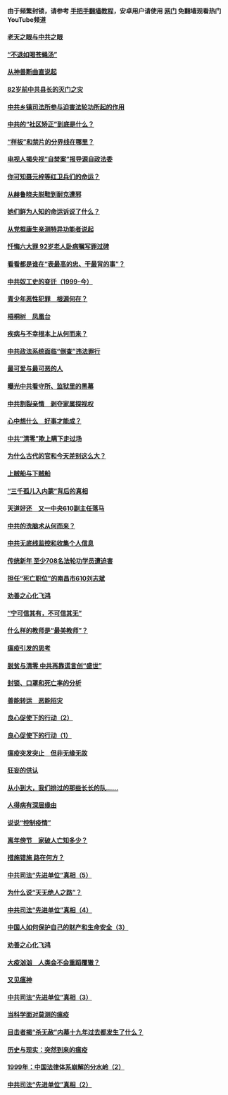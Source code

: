 #### 由于频繁封锁，请参考 [手把手翻墙教程](https://github.com/gfw-breaker/guides/wiki/)，安卓用户请使用 [网门](https://github.com/gfw-breaker/nogfw/blob/master/dl.md?t=04152301) 免翻墙观看热门YouTube频道 

#### [老天之眼与中共之眼](../pages/19/423378.md?t=04152301) 

#### [“不退如喝苍蝇汤”](../pages/19/423287.md?t=04152301) 

#### [从神兽断曲直说起](../pages/19/423201.md?t=04152301) 

#### [82岁前中共县长的灭门之灾](../pages/19/423055.md?t=04152301) 

#### [中共乡镇司法所参与迫害法轮功所起的作用](../pages/19/423064.md?t=04152301) 

#### [中共的“社区矫正”到底是什么？](../pages/19/422870.md?t=04152301) 

#### [“样板”和禁片的分界线在哪里？](../pages/19/422704.md?t=04152301) 

#### [电视人揭央视“自焚案”报导源自政法委](../pages/19/422770.md?t=04152301) 

#### [你可知聂元梓等红卫兵们的命运？](../pages/19/422848.md?t=04152301) 

#### [从赫鲁晓夫脱鞋到耐克遭邪](../pages/19/422826.md?t=04152301) 

#### [她们鲜为人知的命运诉说了什么？](../pages/19/422754.md?t=04152301) 

#### [从党棍康生亲测特异功能者说起](../pages/19/422657.md?t=04152301) 

#### [忏悔六大罪 92岁老人卧病嘱写罪过碑](../pages/19/422750.md?t=04152301) 

#### [看看都是谁在“表最高的忠、干最背的事”？](../pages/19/422703.md?t=04152301) 

#### [中共奴工史的变迁（1999-今）](../pages/19/422656.md?t=04152301) 

#### [青少年恶性犯罪　根源何在？](../pages/19/422449.md?t=04152301) 

#### [梧桐树　凤凰台](../pages/19/422442.md?t=04152301) 

#### [疾病与不幸根本上从何而来？](../pages/19/422438.md?t=04152301) 

#### [中共政法系统面临“倒查”违法罪行](../pages/19/422497.md?t=04152301) 

#### [最可爱与最可恶的人](../pages/19/422448.md?t=04152301) 

#### [曝光中共看守所、监狱里的黑幕](../pages/19/422390.md?t=04152301) 

#### [中共割裂亲情　剥夺家属探视权](../pages/19/422364.md?t=04152301) 

#### [心中想什么　好事才能成？](../pages/19/422318.md?t=04152301) 

#### [中共“清零”欺上瞒下走过场](../pages/19/422306.md?t=04152301) 

#### [为什么古代的官和今天差别这么大？](../pages/19/422228.md?t=04152301) 

#### [上贼船与下贼船](../pages/19/422276.md?t=04152301) 

#### [“三千孤儿入内蒙”背后的真相](../pages/19/422229.md?t=04152301) 

#### [天道好还　又一中央610副主任落马](../pages/19/422155.md?t=04152301) 

#### [中共的洗脑术从何而来？](../pages/19/422154.md?t=04152301) 

#### [中共无底线监控和收集个人信息](../pages/19/422039.md?t=04152301) 

#### [传统新年 至少708名法轮功学员遭迫害](../pages/19/421946.md?t=04152301) 

#### [担任“死亡职位”的南昌市610刘志斌](../pages/19/421957.md?t=04152301) 

#### [劝善之心化飞鸿](../pages/19/421164.md?t=04152301) 

#### [“宁可信其有，不可信其无”](../pages/19/421691.md?t=04152301) 

#### [什么样的教师是“最美教师”？](../pages/19/421755.md?t=04152301) 

#### [瘟疫引发的思考](../pages/19/421594.md?t=04152301) 

#### [脱贫与清零 中共再靠谎言创“盛世”](../pages/19/421590.md?t=04152301) 

#### [封锁、口罩和死亡率的分析](../pages/19/421495.md?t=04152301) 

#### [善能转运　恶能招灾](../pages/19/421334.md?t=04152301) 

#### [良心促使下的行动（2）](../pages/19/421361.md?t=04152301) 

#### [良心促使下的行动（1）](../pages/19/421302.md?t=04152301) 

#### [瘟疫突发突止　但非无缘无故](../pages/19/421281.md?t=04152301) 

#### [狂妄的供认](../pages/19/421199.md?t=04152301) 

#### [从小到大，我们排过的那些长长的队……](../pages/19/421243.md?t=04152301) 

#### [人得病有深层缘由](../pages/19/420864.md?t=04152301) 

#### [说说“控制疫情”](../pages/19/420831.md?t=04152301) 

#### [离年傍节　家破人亡知多少？](../pages/19/420563.md?t=04152301) 

#### [措施错施  路在何方？](../pages/19/420076.md?t=04152301) 

#### [中共司法“先进单位”真相（5）](../pages/19/419453.md?t=04152301) 

#### [为什么说“天无绝人之路”？](../pages/19/419618.md?t=04152301) 

#### [中共司法“先进单位”真相（4）](../pages/19/419452.md?t=04152301) 

#### [中国人如何保护自己的财产和生命安全（3）](../pages/19/419405.md?t=04152301) 

#### [劝善之心化飞鸿](../pages/19/418758.md?t=04152301) 

#### [大疫汹汹　人类会不会重蹈覆辙？](../pages/19/419691.md?t=04152301) 

#### [又见瘟神](../pages/19/419225.md?t=04152301) 

#### [中共司法“先进单位”真相（3）](../pages/19/419451.md?t=04152301) 

#### [当科学面对莫测的瘟疫](../pages/19/419625.md?t=04152301) 

#### [目击者揭“杀无赦”内幕十九年过去都发生了什么？](../pages/19/419617.md?t=04152301) 

#### [历史与现实：突然到来的瘟疫](../pages/19/419619.md?t=04152301) 

#### [1999年：中国法律体系崩解的分水岭（2）](../pages/19/419455.md?t=04152301) 

#### [中共司法“先进单位”真相（2）](../pages/19/419450.md?t=04152301) 

